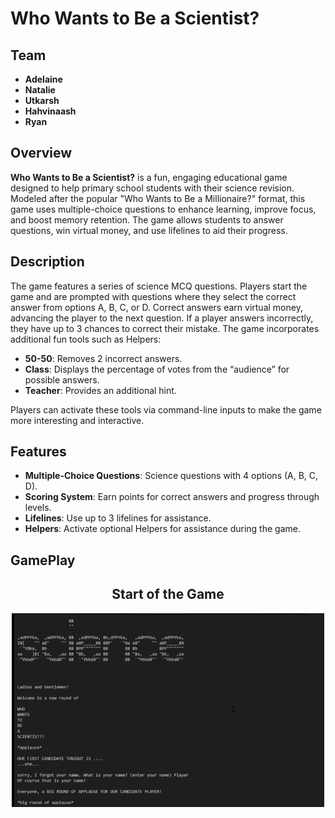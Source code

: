 # Who Wants to Be a Scientist?

## Team

- **Adelaine**
- **Natalie**
- **Utkarsh**
- **Hahvinaash**
- **Ryan**

## Overview

**Who Wants to Be a Scientist?** is a fun, engaging educational game designed to help primary school students with their science revision. Modeled after the popular "Who Wants to Be a Millionaire?" format, this game uses multiple-choice questions to enhance learning, improve focus, and boost memory retention. The game allows students to answer questions, win virtual money, and use lifelines to aid their progress.

## Description

The game features a series of science MCQ questions. Players start the game and are prompted with questions where they select the correct answer from options A, B, C, or D. Correct answers earn virtual money, advancing the player to the next question. If a player answers incorrectly, they have up to 3 chances to correct their mistake. The game incorporates additional fun tools such as Helpers:
- **50-50**: Removes 2 incorrect answers.
- **Class**: Displays the percentage of votes from the “audience” for possible answers.
- **Teacher**: Provides an additional hint.

Players can activate these tools via command-line inputs to make the game more interesting and interactive.

## Features

- **Multiple-Choice Questions**: Science questions with 4 options (A, B, C, D).
- **Scoring System**: Earn points for correct answers and progress through levels.
- **Lifelines**: Use up to 3 lifelines for assistance.
- **Helpers**: Activate optional Helpers for assistance during the game.

## GamePlay

<h2 align="center">Start of the Game</h2>
<p align="center">
  <img src="https://github.com/Hahvinaash-Vijaykumarr/Who-Wants-To-Be-A-Scientist/blob/a161f543b99c691f56877840791b7f6e84e1ea47/Images/Start%20of%20the%20Game.png" width="500" />
</p>
